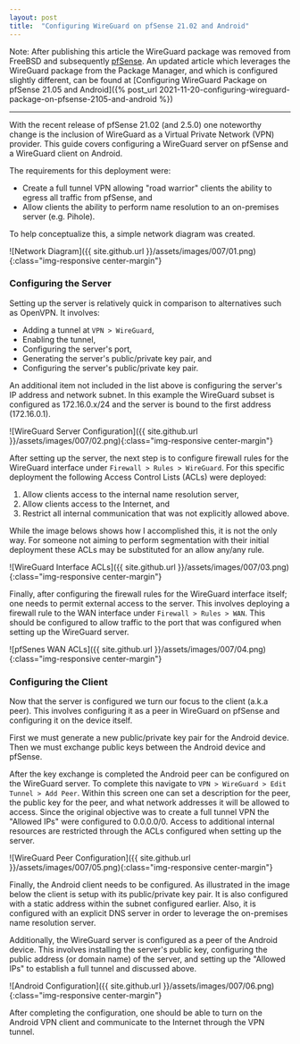 ```yaml
---
layout: post
title:  "Configuring WireGuard on pfSense 21.02 and Android"
---
```


Note: After publishing this article the WireGuard package was removed from FreeBSD and subsequently [pfSense](https://www.netgate.com/blog/wireguard-removed-from-pfsense-ce-and-pfsense-plus-software). An updated article which leverages the WireGuard package from the Package Manager, and which is configured slightly different, can be found at [Configuring WireGuard Package on pfSense 21.05 and Android]({% post_url 2021-11-20-configuring-wireguard-package-on-pfsense-2105-and-android %})

----

With the recent release of pfSense 21.02 (and 2.5.0) one noteworthy change is the inclusion of WireGuard as a Virtual Private Network (VPN) provider. This guide covers configuring a WireGuard server on pfSense and a WireGuard client on Android.

The requirements for this deployment were:
* Create a full tunnel VPN allowing "road warrior" clients the ability to egress all traffic from pfSense, and
* Allow clients the ability to perform name resolution to an on-premises server (e.g. Pihole).

To help conceptualize this, a simple network diagram was created.

![Network Diagram]({{ site.github.url }}/assets/images/007/01.png){:class="img-responsive center-margin"}

### Configuring the Server

Setting up the server is relatively quick in comparison to alternatives such as OpenVPN. It involves:
* Adding a tunnel at `VPN > WireGuard`,
* Enabling the tunnel,
* Configuring the server's port,
* Generating the server's public/private key pair, and 
* Configuring the server's public/private key pair.

An additional item not included in the list above is configuring the server's IP address and network subnet. In this example the WireGuard subset is configured as 172.16.0.x/24 and the server is bound to the first address (172.16.0.1).

![WireGuard Server Configuration]({{ site.github.url }}/assets/images/007/02.png){:class="img-responsive center-margin"}

After setting up the server, the next step is to configure firewall rules for the WireGuard interface under `Firewall > Rules > WireGuard`. For this specific deployment the following Access Control Lists (ACLs) were deployed:
1. Allow clients access to the internal name resolution server,
2. Allow clients access to the Internet, and
3. Restrict all internal communication that was not explicitly allowed above.

While the image belows shows how I accomplished this, it is not the only way. For someone not aiming to perform segmentation with their initial deployment these ACLs may be substituted for an allow any/any rule.

![WireGuard Interface ACLs]({{ site.github.url }}/assets/images/007/03.png){:class="img-responsive center-margin"}

Finally, after configuring the firewall rules for the WireGuard interface itself; one needs to permit external access to the server. This involves deploying a firewall rule to the WAN interface under `Firewall > Rules > WAN`. This should be configured to allow traffic to the port that was configured when setting up the WireGuard server.

![pfSenes WAN ACLs]({{ site.github.url }}/assets/images/007/04.png){:class="img-responsive center-margin"}

### Configuring the Client

Now that the server is configured we turn our focus to the client (a.k.a peer). This involves configuring it as a peer in WireGuard on pfSense and configuring it on the device itself.

First we must generate a new public/private key pair for the Android device. Then we must exchange public keys between the Android device and pfSense.

After the key exchange is completed the Android peer can be configured on the WireGuard server. To complete this navigate to `VPN > WireGuard > Edit Tunnel > Add Peer`. Within this screen one can set a description for the peer, the public key for the peer, and what network addresses it will be allowed to access. Since the original objective was to create a full tunnel VPN the "Allowed IPs" were configured to 0.0.0.0/0. Access to additional internal resources are restricted through the ACLs configured when setting up the server.

![WireGuard Peer Configuration]({{ site.github.url }}/assets/images/007/05.png){:class="img-responsive center-margin"}

Finally, the Android client needs to be configured. As illustrated in the image below the client is setup with its public/private key pair. It is also configured with a static address within the subnet configured earlier. Also, it is configured with an explicit DNS server in order to leverage the on-premises name resolution server.

Additionally, the WireGuard server is configured as a peer of the Android device. This involves installing the server's public key, configuring the public address (or domain name) of the server, and setting up the "Allowed IPs" to establish a full tunnel and discussed above.

![Android Configuration]({{ site.github.url }}/assets/images/007/06.png){:class="img-responsive center-margin"}

After completing the configuration, one should be able to turn on the Android VPN client and communicate to the Internet through the VPN tunnel.